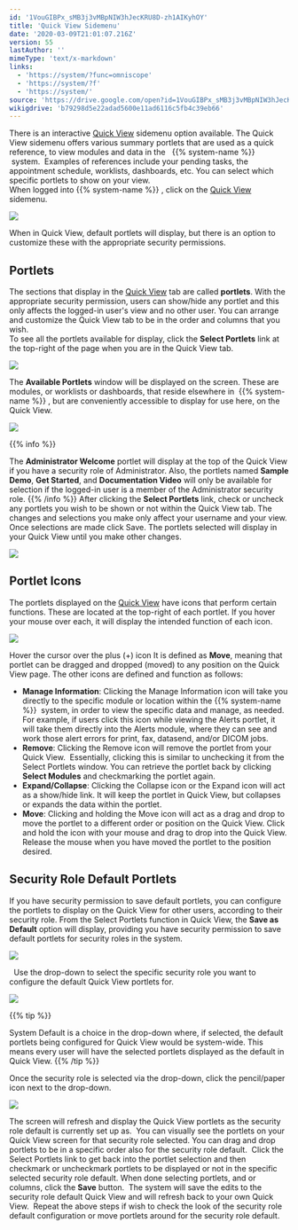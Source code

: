 ```yaml
---
id: '1VouGIBPx_sMB3j3vMBpNIW3hJecKRU8D-zh1AIKyhOY'
title: 'Quick View Sidemenu'
date: '2020-03-09T21:01:07.216Z'
version: 55
lastAuthor: ''
mimeType: 'text/x-markdown'
links:
  - 'https://system/?func=omniscope'
  - 'https://system/?f'
  - 'https://system/'
source: 'https://drive.google.com/open?id=1VouGIBPx_sMB3j3vMBpNIW3hJecKRU8D-zh1AIKyhOY'
wikigdrive: 'b79298d5e22adad5600e11ad6116c5fb4c39eb66'
---
```

There is an interactive [Quick View](https://system/?func=omniscope) sidemenu option available. The Quick View sidemenu offers various summary portlets that are used as a quick reference, to view modules and data in the   {{% system-name %}}  system.  Examples of references include your pending tasks, the appointment schedule, worklists, dashboards, etc. You can select which specific portlets to show on your view.  
When logged into {{% system-name %}} , click on the [Quick View](https://system/?func=omniscope) sidemenu.

![](../quick-view-sidemenu.assets/cefccd4aeee20ae3b55f821ead371d35.png)

When in Quick View, default portlets will display, but there is an option to customize these with the appropriate security permissions.

## **Portlets**

The sections that display in the [Quick View](https://system/?f) tab are called **portlets**. With the appropriate security permission, users can show/hide any portlet and this only affects the logged-in user's view and no other user. You can arrange and customize the Quick View tab to be in the order and columns that you wish.  
To see all the portlets available for display, click the **Select Portlets** link at the top-right of the page when you are in the Quick View tab.

![](../quick-view-sidemenu.assets/210f441a4d5eeadb44f7962ac9be0888.png)

The **Available Portlets** window will be displayed on the screen. These are modules, or worklists or dashboards, that reside elsewhere in  {{% system-name %}} , but are conveniently accessible to display for use here, on the Quick View.

![](../quick-view-sidemenu.assets/aea1b51fe3c1e6f12ffe247bac256172.png)

{{% info %}}

The **Administrator Welcome** portlet will display at the top of the Quick View if you have a security role of Administrator. Also, the portlets named **Sample Demo**, **Get Started**, and **Documentation Video** will only be available for selection if the logged-in user is a member of the Administrator security role.
{{% /info %}}
After clicking the **Select Portlets** link, check or uncheck any portlets you wish to be shown or not within the Quick View tab. The changes and selections you make only affect your username and your view. Once selections are made click Save. The portlets selected will display in your Quick View until you make other changes.

![](../quick-view-sidemenu.assets/a72650a100389d3c3135256db32862cb.png)


## **Portlet Icons**

The portlets displayed on the [Quick View](https://system/) have icons that perform certain functions. These are located at the top-right of each portlet. If you hover your mouse over each, it will display the intended function of each icon.

![](../quick-view-sidemenu.assets/9e0ceacc49dbf8b3047cfc476f101407.png)

Hover the cursor over the plus (+) icon It is defined as **Move**, meaning that portlet can be dragged and dropped (moved) to any position on the Quick View page.
The other icons are defined and function as follows:
* <strong>Manage Information</strong>: Clicking the Manage Information icon will take you directly to the specific module or location within the {{% system-name %}}  system, in order to view the specific data and manage, as needed. For example, if users click this icon while viewing the Alerts portlet, it will take them directly into the Alerts module, where they can see and work those alert errors for print, fax, datasend, and/or DICOM jobs.
* <strong>Remove</strong>: Clicking the Remove icon will remove the portlet from your Quick View.  Essentially, clicking this is similar to unchecking it from the Select Portlets window. You can retrieve the portlet back by clicking <strong>Select Modules</strong> and checkmarking the portlet again.
* <strong>Expand/Collapse</strong>: Clicking the Collapse icon or the Expand icon will act as a show/hide link. It will keep the portlet in Quick View, but collapses or expands the data within the portlet.
* <strong>Move</strong>: Clicking and holding the Move icon will act as a drag and drop to move the portlet to a different order or position on the Quick View. Click and hold the icon with your mouse and drag to drop into the Quick View. Release the mouse when you have moved the portlet to the position desired.

## **Security Role Default Portlets**

If you have security permission to save default portlets, you can configure the portlets to display on the Quick View for other users, according to their security role.
From the Select Portlets function in Quick View, the **Save as Default** option will display, providing you have security permission to save default portlets for security roles in the system.

![](../quick-view-sidemenu.assets/27bef29d1b0137165207835f53286b03.png)

 
Use the drop-down to select the specific security role you want to configure the default Quick View portlets for.

![](../quick-view-sidemenu.assets/d86b8ae7cb153cffc971a362fe77c2cf.png)

{{% tip %}}

System Default is a choice in the drop-down where, if selected, the default portlets being configured for Quick View would be system-wide. This means every user will have the selected portlets displayed as the default in Quick View.
{{% /tip %}}

Once the security role is selected via the drop-down, click the pencil/paper icon next to the drop-down.

![](../quick-view-sidemenu.assets/aad2cba0604d5654a067bcb6d974a670.png)

The screen will refresh and display the Quick View portlets as the security role default is currently set up as.  You can visually see the portlets on your Quick View screen for that security role selected. You can drag and drop portlets to be in a specific order also for the security role default.  Click the Select Portlets link to get back into the portlet selection and then checkmark or uncheckmark portlets to be displayed or not in the specific selected security role default.
When done selecting portlets, and or columns, click the **Save** button.  The system will save the edits to the security role default Quick View and will refresh back to your own Quick View.  Repeat the above steps if wish to check the look of the security role default configuration or move portlets around for the security role default.

